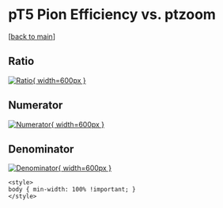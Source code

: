 # pT5 Pion Efficiency vs. ptzoom

[[back to main](./)]



## Ratio

[![Ratio](../mtv/var/pT5_211_eff_ptzoom.png){ width=600px }](../mtv/var/pT5_211_eff_ptzoom.pdf)

## Numerator

[![Numerator](../mtv/num/pT5_211_eff_ptzoom_num.png){ width=600px }](../mtv/num/pT5_211_eff_ptzoom_num.pdf)

## Denominator

[![Denominator](../mtv/den/pT5_211_eff_ptzoom_den.png){ width=600px }](../mtv/den/pT5_211_eff_ptzoom_den.pdf)


``` {=html}
<style>
body { min-width: 100% !important; }
</style>
```
